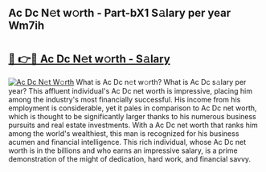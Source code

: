 ## Ac Dc N𝚎t w𝚘rth - Part-bX1 S𝚊lary per year Wm7ih

# <h2><a href="http://gc3srq.nevu.top/?p=Ac+Dc">🔗 👉🔴 Ac Dc N𝚎t w𝚘rth - S𝚊lary</a></h2>

[![Ac Dc N𝚎t W𝚘rth](https://i.imgur.com/Oavwk0R.jpeg)](http://gc3srq.nevu.top/?p=Ac+Dc)
What is Ac Dc n𝚎t w𝚘rth? What is Ac Dc s𝚊lary per year?
This affluent individual's Ac Dc net worth is impressive, placing him among the industry's most financially successful. His income from his employment is considerable, yet it pales in comparison to Ac Dc net worth, which is thought to be significantly larger thanks to his numerous business pursuits and real estate investments. With a Ac Dc net worth that ranks him among the world's wealthiest, this man is recognized for his business acumen and financial intelligence. This rich individual, whose Ac Dc net worth is in the billions and who earns an impressive salary, is a prime demonstration of the might of dedication, hard work, and financial savvy.
